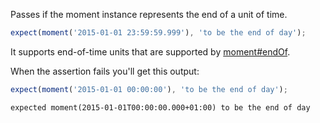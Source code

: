 Passes if the moment instance represents the end of a unit of time.

```js
expect(moment('2015-01-01 23:59:59.999'), 'to be the end of day');
```

It supports end-of-time units that are supported by [moment#endOf](http://momentjs.com/docs/#/manipulating/end-of/).

When the assertion fails you'll get this output:

```js
expect(moment('2015-01-01 00:00:00'), 'to be the end of day');
```

```output
expected moment(2015-01-01T00:00:00.000+01:00) to be the end of day
```

